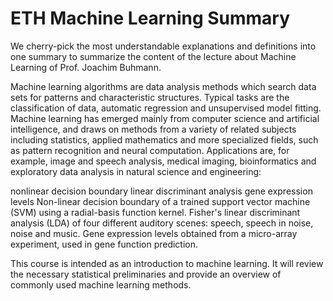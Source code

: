 # ETH Machine Learning Summary

We cherry-pick the most understandable explanations and definitions into one summary to summarize the content of the lecture about Machine Learning of Prof. Joachim Buhmann.

Machine learning algorithms are data analysis methods which search data sets for patterns and characteristic structures. Typical tasks are the classification of data, automatic regression and unsupervised model fitting. Machine learning has emerged mainly from computer science and artificial intelligence, and draws on methods from a variety of related subjects including statistics, applied mathematics and more specialized fields, such as pattern recognition and neural computation. Applications are, for example, image and speech analysis, medical imaging, bioinformatics and exploratory data analysis in natural science and engineering:

nonlinear decision boundary	linear discriminant analysis	gene expression levels Non-linear decision boundary of a trained support vector machine (SVM) using a radial-basis function kernel.	Fisher's linear discriminant analysis (LDA) of four different auditory scenes: speech, speech in noise, noise and music.	Gene expression levels obtained from a micro-array experiment, used in gene function prediction.

This course is intended as an introduction to machine learning. It will review the necessary statistical preliminaries and provide an overview of commonly used machine learning methods.
